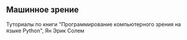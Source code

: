 ## Машинное зрение

Туториалы по книги "Программирование компьютерного зрения на языке Python", Ян Эрик Солем
